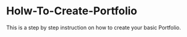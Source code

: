 # Holw-To-Create-Portfolio
This is a step by step instruction on how to create your basic Portfolio.
